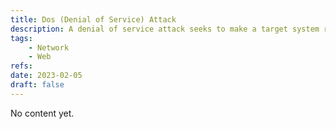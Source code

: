 ```yaml
---
title: Dos (Denial of Service) Attack
description: A denial of service attack seeks to make a target system resource unavailable to its intended users by temporarily or indefinitely disrupting services of a host connected to a network.
tags:
    - Network
    - Web
refs:
date: 2023-02-05
draft: false
---
```


No content yet.